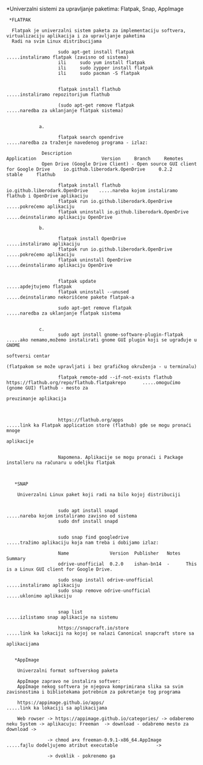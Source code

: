 *Univerzalni sistemi za upravljanje paketima: Flatpak, Snap, AppImage
     
     
     *FLATPAK 
     
      Flatpak je univerzalni sistem paketa za implementaciju softvera, virtualizaciju aplikacija i za upravljanje paketima
      Radi na svim Linux distribucijama        
                          
                       sudo apt-get install flatpak                              .....instaliramo flatpak (zavisno od sistema)
                       ili     sudo yum install flatpak
                       ili     sudo zypper install flatpak
                       ili     sudo pacman -S flatpak
                       
                       
                       flatpak install flathub                                   .....instaliramo repozitorijum flathub
                       
                       (sudo apt-get remove flatpak                              .....naredba za uklanjanje flatpak sistema)  
                
                
                a.
                       
                       flatpak search opendrive                                  .....naredba za traženje navedenog programa - izlaz:
                 
                 Description                                                                    Application                        Version     Branch     Remotes
                 Open Drive (Google Drive Client) - Open source GUI client for Google Drive     io.github.liberodark.OpenDrive     0.2.2       stable     flathub

                       flatpak install flathub io.github.liberodark.OpenDrive    .....nareba kojom instaliramo flathub i OpenDrive aplikaciju
                       flatpak run io.github.liberodark.OpenDrive                .....pokrećemo aplikaciju
                       flatpak uninstall io.github.liberodark.OpenDrive          .....deinstaliramo aplikaciju OpenDrive
                       
                b.
                       
                       flatpak install OpenDrive                                 .....instaliramo aplikaciju
                       flatpak run io.github.liberodark.OpenDrive                .....pokrećemo aplikaciju
                       flatpak uninstall OpenDrive                               .....deinstaliramo aplikaciju OpenDrive
                       
                       
                       flatpak update                                            .....apdejtujemo flatpak
                       flatpak uninstall --unused                                .....deinstaliramo nekorišćene pakete flatpak-a    
                      
                       sudo apt-get remove flatpak                               .....naredba za uklanjanje flatpak sistema
                        
                    
                c.    
                       sudo apt install gnome-software-plugin-flatpak            .....ako nemamo,možemo instalirati gnome GUI plugin koji se ugrađuje u GNOME 
                                                                                      softversi centar
                                                                                      (flatpakom se može upravljati i bez grafičkog okruženja - u terminalu)
                       
                       flatpak remote-add --if-not-exists flathub https://flathub.org/repo/flathub.flatpakrepo      .....omogućimo (gnome GUI) flathub - mesto za           
                                                                                                                         preuzimanje aplikacija
                                                                                                                                                                                        
                                                                                      
                                                                                                                                                      
                       https://flathub.org/apps                                  .....link ka Flatpak application store (flathub) gde se mogu pronaći mnoge 
                                                                                      aplikacije 
                       
                       
                       Napomena. Aplikacije se mogu pronaći i Package installeru na računaru u odeljku flatpak  
                       
                       
                       
       *SNAP
       
        Univerzalni Linux paket koji radi na bilo kojoj distribuciji
        
                       
                       sudo apt install snapd                                    .....nareba kojom instaliramo zavisno od sistema
                       sudo dnf install snapd
                       
                       
                       sudo snap find googledrive                                .....tražimo aplikaciju koja nam treba i dobijamo izlaz:
                       
                       Name               Version  Publisher   Notes  Summary
                       odrive-unofficial  0.2.0    ishan-bn14  -      This is a Linux GUI client for Google Drive.
                       
                       sudo snap install odrive-unofficial                       .....instaliramo aplikaciju                
                       sudo snap remove odrive-unofficial                        .....uklonimo aplikaciju
                       
                       
                       snap list                                                 .....izlistamo snap aplikacije na sistemu
                       
                       https://snapcraft.io/store                                .....link ka lokaciji na kojoj se nalazi Canonical snapcraft store sa 
                                                                                      aplikacijama
                       
                       
       *AppImage 
       
        Univerzalni format softverskog paketa
        
        AppImage zapravo ne instalira softver: 
        AppImage nekog softvera je njegova komprimirana slika sa svim zavisnostima i bibliotekama potrebnim za pokretanje tog programa
        
        https://appimage.github.io/apps/                                         .....link ka lokaciji sa aplikacijama
        
        Web rowser -> https://appimage.github.io/categories/ -> odaberemo neku System -> aplikacuju: Freeman  -> download - odabremo mesto za download -> 
                                   
                   -> chmod a+x freeman-0.9.1-x86_64.AppImage                                   .....fajlu dodeljujemo atribut executable              ->
                                   
                   -> dvoklik - pokrenemo ga
                       
                    
                       